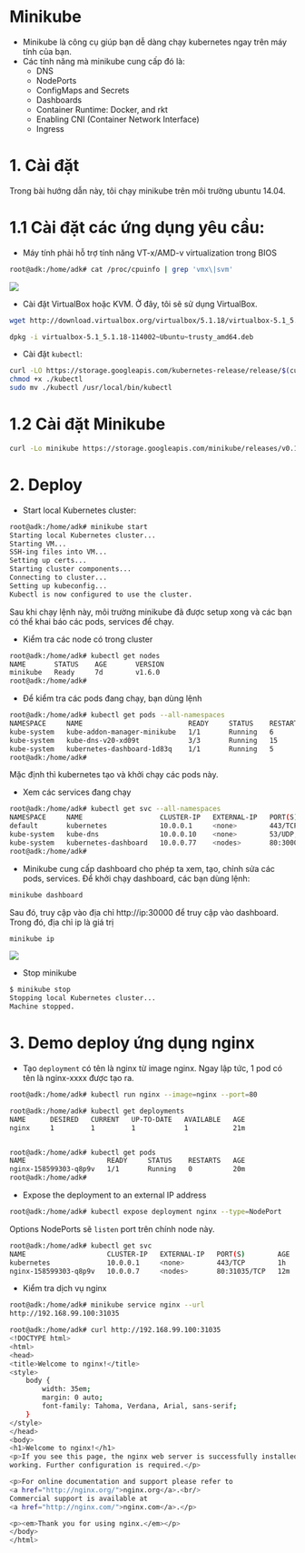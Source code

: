 # Minikube
- Minikube là công cụ giúp bạn dễ dàng chạy kubernetes ngay trên máy tính của bạn.
- Các tính năng mà minikube cung cấp đó là:
  - DNS
  - NodePorts
  - ConfigMaps and Secrets
  - Dashboards
  - Container Runtime: Docker, and rkt
  - Enabling CNI (Container Network Interface)
  - Ingress

# 1. Cài đặt
Trong bài hướng dẫn này, tôi chạy minikube trên môi trường ubuntu 14.04.

# 1.1 Cài đặt các ứng dụng yêu cầu:
- Máy tính phải hỗ trợ tính năng VT-x/AMD-v virtualization trong BIOS
```sh
root@adk:/home/adk# cat /proc/cpuinfo | grep 'vmx\|svm'
```
![](http://storage7.static.itmages.com/i/17/0418/h_1492498532_7579004_5b465fdce1.png)

- Cài đặt VirtualBox hoặc KVM. Ở đây, tôi sẽ sử dụng VirtualBox.

```sh
wget http://download.virtualbox.org/virtualbox/5.1.18/virtualbox-5.1_5.1.18-114002~Ubuntu~trusty_amd64.deb

dpkg -i virtualbox-5.1_5.1.18-114002~Ubuntu~trusty_amd64.deb
```

- Cài đặt `kubectl`:
```sh
curl -LO https://storage.googleapis.com/kubernetes-release/release/$(curl -s https://storage.googleapis.com/kubernetes-release/release/stable.txt)/bin/linux/amd64/kubectl
chmod +x ./kubectl
sudo mv ./kubectl /usr/local/bin/kubectl
``` 

# 1.2 Cài đặt Minikube
```sh
curl -Lo minikube https://storage.googleapis.com/minikube/releases/v0.18.0/minikube-linux-amd64 && chmod +x minikube && sudo mv minikube /usr/local/bin/
```
# 2. Deploy
- Start local Kubernetes cluster:
```sh
root@adk:/home/adk# minikube start
Starting local Kubernetes cluster...
Starting VM...
SSH-ing files into VM...
Setting up certs...
Starting cluster components...
Connecting to cluster...
Setting up kubeconfig...
Kubectl is now configured to use the cluster.
```
Sau khi chạy lệnh này, môi trường minikube đã được setup xong và các bạn có thể khai báo các pods, services để chạy. 

- Kiểm tra các node có trong cluster
```sh
root@adk:/home/adk# kubectl get nodes
NAME       STATUS    AGE       VERSION
minikube   Ready     7d        v1.6.0
root@adk:/home/adk# 
```

- Để kiểm tra các pods đang chạy, bạn dùng lệnh
```sh
root@adk:/home/adk# kubectl get pods --all-namespaces
NAMESPACE     NAME                          READY     STATUS    RESTARTS   AGE
kube-system   kube-addon-manager-minikube   1/1       Running   6          7d
kube-system   kube-dns-v20-xd09t            3/3       Running   15         7d
kube-system   kubernetes-dashboard-1d83q    1/1       Running   5          7d
root@adk:/home/adk# 
```

Mặc định thì kubernetes tạo và khởi chạy các pods này.

- Xem các services đang chạy
```sh
root@adk:/home/adk# kubectl get svc --all-namespaces
NAMESPACE     NAME                   CLUSTER-IP   EXTERNAL-IP   PORT(S)         AGE
default       kubernetes             10.0.0.1     <none>        443/TCP         7m
kube-system   kube-dns               10.0.0.10    <none>        53/UDP,53/TCP   7d
kube-system   kubernetes-dashboard   10.0.0.77    <nodes>       80:30000/TCP    7d
root@adk:/home/adk# 
```
- Minikube cung cấp dashboard cho phép ta xem, tạo, chỉnh sửa các pods, services. Để khởi chạy dashboard, các bạn dùng lệnh:
```sh
minikube dashboard
```
Sau đó, truy cập vào địa chỉ http://ip:30000 để truy cập vào dashboard. Trong đó, địa chỉ ip là giá trị
```sh
minikube ip
```

![](http://storage9.static.itmages.com/i/17/0418/s_1492500264_5772794_7af103cdf2.png)

- Stop minikube
```sh
$ minikube stop
Stopping local Kubernetes cluster...
Machine stopped.
```
# 3. Demo deploy ứng dụng nginx

- Tạo `deployment` có tên là nginx từ image nginx. Ngay lập tức, 1 pod có tên là nginx-xxxx được tạo ra. 

```sh
root@adk:/home/adk# kubectl run nginx --image=nginx --port=80
```

```sh
root@adk:/home/adk# kubectl get deployments
NAME      DESIRED   CURRENT   UP-TO-DATE   AVAILABLE   AGE
nginx     1         1         1            1           21m


root@adk:/home/adk# kubectl get pods
NAME                    READY     STATUS    RESTARTS   AGE
nginx-158599303-q8p9v   1/1       Running   0          20m
root@adk:/home/adk# 
```

- Expose the deployment to an external IP address
```sh
root@adk:/home/adk# kubectl expose deployment nginx --type=NodePort
```

Options NodePorts sẽ `listen` port trên chính node này.

```sh
root@adk:/home/adk# kubectl get svc
NAME                    CLUSTER-IP   EXTERNAL-IP   PORT(S)        AGE
kubernetes              10.0.0.1     <none>        443/TCP        1h
nginx-158599303-q8p9v   10.0.0.7     <nodes>       80:31035/TCP   12m
```

- Kiểm tra dịch vụ nginx
```sh
root@adk:/home/adk# minikube service nginx --url
http://192.168.99.100:31035
```

```sh
root@adk:/home/adk# curl http://192.168.99.100:31035
<!DOCTYPE html>
<html>
<head>
<title>Welcome to nginx!</title>
<style>
    body {
        width: 35em;
        margin: 0 auto;
        font-family: Tahoma, Verdana, Arial, sans-serif;
    }
</style>
</head>
<body>
<h1>Welcome to nginx!</h1>
<p>If you see this page, the nginx web server is successfully installed and
working. Further configuration is required.</p>

<p>For online documentation and support please refer to
<a href="http://nginx.org/">nginx.org</a>.<br/>
Commercial support is available at
<a href="http://nginx.com/">nginx.com</a>.</p>

<p><em>Thank you for using nginx.</em></p>
</body>
</html>
```